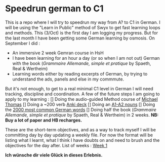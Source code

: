 # Speedrun german to C1
This is a repo where I will try to speedrun my way from A? to C1 in German. I will be using the "Learn in Public" method of Swyx to get fast learning loops and methods.
This (3/Oct) is the first day I am logging my progress. But for the last month I have been getting some German learning by osmosis.
On September I did :
  - An immersive 2 week Gemran course in HsH
  - I have been learning for an hour a day (or so when I am not out) German with the book (*Grammaire Allemande, simple et pratique* by Spaeth, Real & Wertheim)
  - Learning words either by reading excerpts of German, by trying to understand the ads, panels and else in my commmute.

But it's not enough, to get to a real minimal C1 level in German I will need tracking, discipline and coordination. A few of the future steps I am going to apply to my learning :
  [] Doing the audio-guided Method course of [Michael Thomas](https://archive.org/details/GermanFoundationMThomas)
  [] Doing a ~200 verb [Anki deck](https://ankiweb.net/shared/info/1602108197)
  [] Doing an [A1-A2 nouns](https://ankiweb.net/shared/info/295302039)
  [] Doing the [2000 most common German words](https://ankiweb.net/shared/info/553941876)
  [] Doing half the book (*Grammaire Allemande, simple et pratique* by Spaeth, Real & Wertheim) in 2 weeks. **NB: Buy a lot of paper and HB recharges.**
 
These are the short-term objectives, and as a way to track myself I will be committing day by day updating a weekly file.
For now the format will be listing what I learnt, what I think I have doubts on and need to brush and the objectives for the day after.
List of weeks : [Week 1](speedrun-german-C1/erste-woche.md)


**Ich wünsche dir viele Glück in dieses Erlebnis.**

